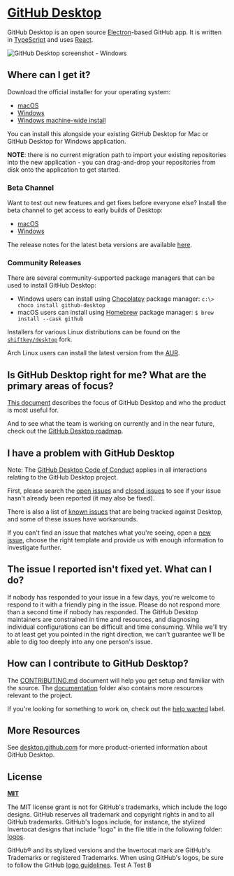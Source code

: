 # [GitHub Desktop](https://desktop.github.com)

GitHub Desktop is an open source [Electron](https://www.electronjs.org/)-based
GitHub app. It is written in [TypeScript](http://www.typescriptlang.org) and
uses [React](https://reactjs.org/).

![GitHub Desktop screenshot - Windows](https://cloud.githubusercontent.com/assets/359239/26094502/a1f56d02-3a5d-11e7-8799-23c7ba5e5106.png)

## Where can I get it?

Download the official installer for your operating system:

 - [macOS](https://central.github.com/deployments/desktop/desktop/latest/darwin)
 - [Windows](https://central.github.com/deployments/desktop/desktop/latest/win32)
 - [Windows machine-wide install](https://central.github.com/deployments/desktop/desktop/latest/win32?format=msi)

You can install this alongside your existing GitHub Desktop for Mac or GitHub
Desktop for Windows application.

**NOTE**: there is no current migration path to import your existing
repositories into the new application - you can drag-and-drop your repositories
from disk onto the application to get started.

### Beta Channel

Want to test out new features and get fixes before everyone else? Install the
beta channel to get access to early builds of Desktop:

 - [macOS](https://central.github.com/deployments/desktop/desktop/latest/darwin?env=beta)
 - [Windows](https://central.github.com/deployments/desktop/desktop/latest/win32?env=beta)

The release notes for the latest beta versions are available [here](https://desktop.github.com/release-notes/?env=beta).

### Community Releases

There are several community-supported package managers that can be used to
install GitHub Desktop:
 - Windows users can install using [Chocolatey](https://chocolatey.org/) package manager:
      `c:\> choco install github-desktop`
 - macOS users can install using [Homebrew](https://brew.sh/) package manager:
      `$ brew install --cask github`

Installers for various Linux distributions can be found on the
[`shiftkey/desktop`](https://github.com/shiftkey/desktop) fork.

Arch Linux users can install the latest version from the
[AUR](https://aur.archlinux.org/packages/github-desktop-bin/).

## Is GitHub Desktop right for me? What are the primary areas of focus?

[This document](https://github.com/desktop/desktop/blob/development/docs/process/what-is-desktop.md) describes the focus of GitHub Desktop and who the product is most useful for.

And to see what the team is working on currently and in the near future, check out the [GitHub Desktop roadmap](https://github.com/desktop/desktop/blob/development/docs/process/roadmap.md).

## I have a problem with GitHub Desktop

Note: The [GitHub Desktop Code of Conduct](https://github.com/desktop/desktop/blob/development/CODE_OF_CONDUCT.md) applies in all interactions relating to the GitHub Desktop project.

First, please search the [open issues](https://github.com/desktop/desktop/issues?q=is%3Aopen)
and [closed issues](https://github.com/desktop/desktop/issues?q=is%3Aclosed)
to see if your issue hasn't already been reported (it may also be fixed).

There is also a list of [known issues](https://github.com/desktop/desktop/blob/development/docs/known-issues.md)
that are being tracked against Desktop, and some of these issues have workarounds.

If you can't find an issue that matches what you're seeing, open a [new issue](https://github.com/desktop/desktop/issues/new/choose),
choose the right template and provide us with enough information to investigate
further.

## The issue I reported isn't fixed yet. What can I do?

If nobody has responded to your issue in a few days, you're welcome to respond to it with a friendly ping in the issue. Please do not respond more than a second time if nobody has responded. The GitHub Desktop maintainers are constrained in time and resources, and diagnosing individual configurations can be difficult and time consuming. While we'll try to at least get you pointed in the right direction, we can't guarantee we'll be able to dig too deeply into any one person's issue.

## How can I contribute to GitHub Desktop?

The [CONTRIBUTING.md](./.github/CONTRIBUTING.md) document will help you get setup and
familiar with the source. The [documentation](docs/) folder also contains more
resources relevant to the project.

If you're looking for something to work on, check out the [help wanted](https://github.com/desktop/desktop/issues?q=is%3Aissue+is%3Aopen+label%3A%22help%20wanted%22) label.

## More Resources

See [desktop.github.com](https://desktop.github.com) for more product-oriented
information about GitHub Desktop.

## License

**[MIT](LICENSE)**

The MIT license grant is not for GitHub's trademarks, which include the logo
designs. GitHub reserves all trademark and copyright rights in and to all
GitHub trademarks. GitHub's logos include, for instance, the stylized
Invertocat designs that include "logo" in the file title in the following
folder: [logos](app/static/logos).

GitHub® and its stylized versions and the Invertocat mark are GitHub's
Trademarks or registered Trademarks. When using GitHub's logos, be sure to
follow the GitHub [logo guidelines](https://github.com/logos).
Test A
Test B
